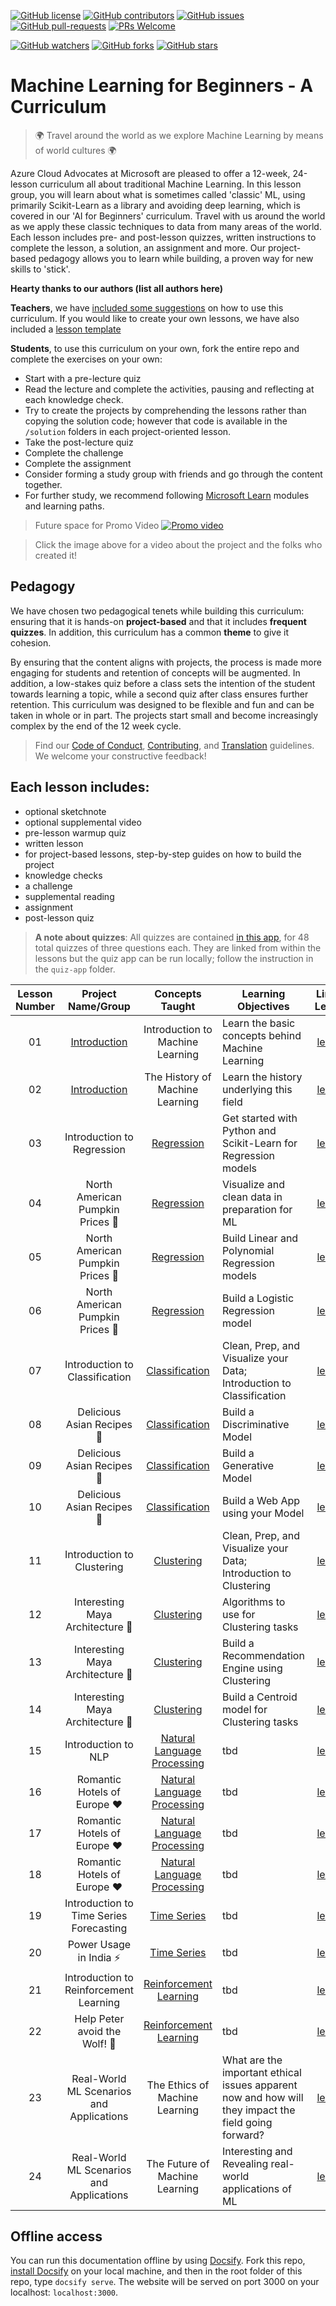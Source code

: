 [![GitHub license](https://img.shields.io/github/license/microsoft/ML-For-Beginners.svg)](https://github.com/microsoft/ML-For-Beginners/blob/master/LICENSE)
[![GitHub contributors](https://img.shields.io/github/contributors/microsoft/ML-For-Beginners.svg)](https://GitHub.com/microsoft/ML-For-Beginners/graphs/contributors/)
[![GitHub issues](https://img.shields.io/github/issues/microsoft/ML-For-Beginners.svg)](https://GitHub.com/microsoft/ML-For-Beginners/issues/)
[![GitHub pull-requests](https://img.shields.io/github/issues-pr/microsoft/ML-For-Beginners.svg)](https://GitHub.com/microsoft/ML-For-Beginners/pull/)
[![PRs Welcome](https://img.shields.io/badge/PRs-welcome-brightgreen.svg?style=flat-square)](http://makeapullrequest.com)

[![GitHub watchers](https://img.shields.io/github/watchers/microsoft/ML-For-Beginners.svg?style=social&label=Watch&maxAge=2592000)](https://GitHub.com/microsoft/ML-For-Beginners/watchers/)
[![GitHub forks](https://img.shields.io/github/forks/microsoft/ML-For-Beginners.svg?style=social&label=Fork&maxAge=2592000)](https://GitHub.com/microsoft/ML-For-Beginners/network/)
[![GitHub stars](https://img.shields.io/github/stars/microsoft/ML-For-Beginners.svg?style=social&label=Star&maxAge=2592000)](https://GitHub.com/microsoft/ML-For-Beginners/stargazers/)

# Machine Learning for Beginners - A Curriculum

> 🌍 Travel around the world as we explore Machine Learning by means of world cultures 🌍

Azure Cloud Advocates at Microsoft are pleased to offer a 12-week, 24-lesson curriculum all about traditional Machine Learning. In this lesson group, you will learn about what is sometimes called 'classic' ML, using primarily Scikit-Learn as a library and avoiding deep learning, which is covered in our 'AI for Beginners' curriculum. Travel with us around the world as we apply these classic techniques to data from many areas of the world. Each lesson includes pre- and post-lesson quizzes, written instructions to complete the lesson, a solution, an assignment and more. Our project-based pedagogy allows you to learn while building, a proven way for new skills to 'stick'.

**Hearty thanks to our authors (list all authors here)**


**Teachers**, we have [included some suggestions](for-teachers.md) on how to use this curriculum. If you would like to create your own lessons, we have also included a [lesson template](lesson-template/README.md)

**Students**, to use this curriculum on your own, fork the entire repo and complete the exercises on your own:

- Start with a pre-lecture quiz
- Read the lecture and complete the activities, pausing and reflecting at each knowledge check. 
- Try to create the projects by comprehending the lessons rather than copying the solution code; however that code is available in the `/solution` folders in each project-oriented lesson. 
- Take the post-lecture quiz
- Complete the challenge
- Complete the assignment
- Consider forming a study group with friends and go through the content together. 
- For further study, we recommend following [Microsoft Learn](https://docs.microsoft.com?WT.mc_id=academic-15963-cxa) modules and learning paths.

> Future space for Promo Video
[![Promo video](screenshot.png)](https://youtube.com/watch?v=R1wrdtmBSII "Promo video")

> Click the image above for a video about the project and the folks who created it!

## Pedagogy

We have chosen two pedagogical tenets while building this curriculum: ensuring that it is hands-on **project-based** and that it includes **frequent quizzes**. In addition, this curriculum has a common **theme** to give it cohesion.

By ensuring that the content aligns with projects, the process is made more engaging for students and retention of concepts will be augmented. In addition, a low-stakes quiz before a class sets the intention of the student towards learning a topic, while a second quiz after class ensures further retention. This curriculum was designed to be flexible and fun and can be taken in whole or in part. The projects start small and become increasingly complex by the end of the 12 week cycle.

> Find our [Code of Conduct](CODE_OF_CONDUCT.md), [Contributing](CONTRIBUTING.md), and [Translation](TRANSLATIONS.md) guidelines. We welcome your constructive feedback!
>
## Each lesson includes:

- optional sketchnote
- optional supplemental video
- pre-lesson warmup quiz
- written lesson
- for project-based lessons, step-by-step guides on how to build the project
- knowledge checks
- a challenge
- supplemental reading
- assignment
- post-lesson quiz

> **A note about quizzes**: All quizzes are contained [in this app](https://jolly-sea-0a877260f.azurestaticapps.net), for 48 total quizzes of three questions each. They are linked from within the lessons but the quiz app can be run locally; follow the instruction in the `quiz-app` folder.


| Lesson Number |            Project Name/Group            |               Concepts Taught                | Learning Objectives                                                                                  |                     Linked Lesson                     |  Author   |
| :-----------: | :--------------------------------------: | :------------------------------------------: | ---------------------------------------------------------------------------------------------------- | :---------------------------------------------------: | :-------: |
|      01       | [Introduction](1-Introduction/README.md) |       Introduction to Machine Learning       | Learn the basic concepts behind Machine Learning                                                     |   [lesson](1-Introduction/1-intro-to-ML/README.md)    |    Amy    |
|      02       | [Introduction](1-Introduction/README.md) |       The History of Machine Learning        | Learn the history underlying this field                                                              |  [lesson](1-Introduction/2-history-of-ML/README.md)   |    Amy    |
|      03       |        Introduction to Regression        |     [Regression](2-Regression/README.md)     | Get started with Python and Scikit-Learn for Regression models                                       |       [lesson](2-Regression/1-Tools/README.md)        |    Jen    |
|      04       |     North American Pumpkin Prices 🎃      |     [Regression](2-Regression/README.md)     | Visualize and clean data in preparation for ML                                                       |        [lesson](2-Regression/2-Data/README.md)        |    Jen    |
|      05       |     North American Pumpkin Prices 🎃      |     [Regression](2-Regression/README.md)     | Build Linear and Polynomial Regression models                                                        |       [lesson](2-Regression/3-Linear/README.md)       |    Jen    |
|      06       |     North American Pumpkin Prices 🎃      |     [Regression](2-Regression/README.md)     | Build a Logistic Regression model                                                                    |      [lesson](2-Regression/4-Logistic/README.md)      |    Jen    |
|      07       |      Introduction to Classification      | [Classification](3-Classification/README.md) | Clean, Prep, and Visualize your Data; Introduction to Classification                                 |      [lesson](3-Classification/1-Data/README.md)      |  Cassie   |
|      08       |        Delicious Asian Recipes 🍜         | [Classification](3-Classification/README.md) | Build a Discriminative Model                                                                         | [lesson](3-Classification/2-Descriminative/README.md) |  Cassie   |
|      09       |        Delicious Asian Recipes 🍜         | [Classification](3-Classification/README.md) | Build a Generative Model                                                                             |   [lesson](3-Classification/3-Generative/README.md)   |  Cassie   |
|      10       |        Delicious Asian Recipes 🍜         | [Classification](3-Classification/README.md) | Build a Web App using your Model                                                                     |    [lesson](3-Classification/4-Applied/README.md)     |  Cassie   |
|      11       |        Introduction to Clustering        |     [Clustering](4-Clustering/README.md)     | Clean, Prep, and Visualize your Data; Introduction to Clustering                                     |     [lesson](4-Clustering/1-Visualize/README.md)      |   Paige   |
|      12       |     Interesting Maya Architecture 🦜      |     [Clustering](4-Clustering/README.md)     | Algorithms to use for Clustering tasks                                                               |     [lesson](4-Clustering/2-Algorithms/README.md)     |   Paige   |
|      13       |     Interesting Maya Architecture 🦜      |     [Clustering](4-Clustering/README.md)     | Build a Recommendation Engine using Clustering                                                       |  [lesson](4-Clustering/3-Recommendations/README.md)   |   Paige   |
|      14       |     Interesting Maya Architecture 🦜      |     [Clustering](4-Clustering/README.md)     | Build a Centroid model for Clustering tasks                                                          |       [lesson](4-Clustering/Centroid/README.md)       |   Paige   |
|      15       |           Introduction to NLP            |       [Natural Language Processing]()        | tbd                                                                                                  |                      [lesson]()                       |  Stephen  |
|      16       |       Romantic Hotels of Europe ♥️        |       [Natural Language Processing]()        | tbd                                                                                                  |                      [lesson]()                       |  Stephen  |
|      17       |       Romantic Hotels of Europe ♥️        |       [Natural Language Processing]()        | tbd                                                                                                  |                      [lesson]()                       |  Stephen  |
|      18       |       Romantic Hotels of Europe ♥️        |       [Natural Language Processing]()        | tbd                                                                                                  |                      [lesson]()                       |  Stephen  |
|      19       | Introduction to Time Series Forecasting  |               [Time Series]()                | tbd                                                                                                  |                      [lesson]()                       | Francesca |
|      20       |          Power Usage in India ⚡️          |               [Time Series]()                | tbd                                                                                                  |                      [lesson]()                       | Francesca |
|      21       |  Introduction to Reinforcement Learning  |          [Reinforcement Learning]()          | tbd                                                                                                  |                      [lesson]()                       |  Dmitry   |
|      22       |        Help Peter avoid the Wolf! 🐺        |          [Reinforcement Learning]()          | tbd                                                                                                  |                      [lesson]()                       |  Dmitry   |
|      23       |                  Real-World ML Scenarios and Applications                  |        The Ethics of Machine Learning        | What are the important ethical issues apparent now and how will they impact the field going forward? |          [lesson](8-Real-World/1-Ethics/README.md)          |  Tomomi   |
|      24       |                  Real-World ML Scenarios and Applications                  |        The Future of Machine Learning        | Interesting and Revealing real-world applications of ML                                      |      [lesson](8-Real-World/2-Applications/README.md)       |    All    |
## Offline access

You can run this documentation offline by using [Docsify](https://docsify.js.org/#/). Fork this repo, [install Docsify](https://docsify.js.org/#/quickstart) on your local machine, and then in the root folder of this repo, type `docsify serve`. The website will be served on port 3000 on your localhost: `localhost:3000`.


